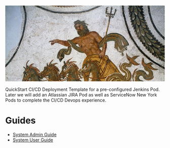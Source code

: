 ![Intro](./docs/triton-mosaic.jpg)

QuickStart CI/CD Deployment Template for a pre-configured Jenkins Pod. Later we will add an Atlassian JIRA Pod as well as ServiceNow New York Pods to complete the CI/CD Devops experience. 

# Guides

* [System Admin Guide](./docs/QuickStart-SAG.md)
* [System User Guide](./docs/QuickStart-SUG.md)